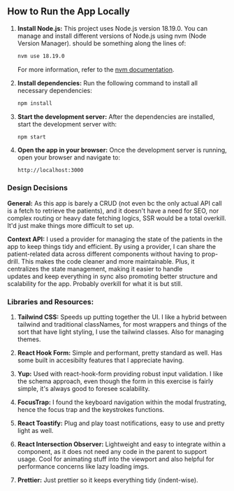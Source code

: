 ## How to Run the App Locally

1. **Install Node.js:**
   This project uses Node.js version 18.19.0.
   You can manage and install different versions of Node.js using nvm (Node Version Manager).
   should be something along the lines of:
   ```bash
   nvm use 18.19.0
   ```

   For more information, refer to the [nvm documentation](https://github.com/nvm-sh/nvm).

2. **Install dependencies:**
   Run the following command to install all necessary dependencies:
   ```bash
   npm install
   ```

3. **Start the development server:**
   After the dependencies are installed, start the development server with:
   ```bash
   npm start
   ```

4. **Open the app in your browser:**
   Once the development server is running, open your browser and navigate to:
   ```
   http://localhost:3000
   ```

### Design Decisions
**General:**
    As this app is barely a CRUD (not even bc the only actual API call is a fetch to retrieve the patients), and it doesn't have a need for SEO, nor complex routing or heavy date fetching logics, SSR would be a total overkill. It'd just make things more difficult to set up.

**Context API:**
    I used a provider for managing the state of the patients in the app to keep things tidy 
    and efficient. By using a provider, I can share the patient-related data across different 
    components without having to prop-drill. This makes the code cleaner and more 
    maintainable. Plus, it centralizes the state management, making it easier to handle    
    updates and keep everything in sync also promoting better structure and scalability for 
    the app.
    Probably overkill for what it is but still.

### Libraries and Resources:
1. **Tailwind CSS:**
   Speeds up putting together the UI. I like a hybrid between tailwind and traditional classNames, for most wrappers and things of the sort that have light styling, I use the tailwind classes. Also for managing themes.

2. **React Hook Form:**
   Simple and performant, pretty standard as well. Has some built in accesibilty features that I appreciate having.

3. **Yup:**
   Used with react-hook-form providing robust input validation. I like the schema approach, even though the form in this exercise is fairly simple, it's always good to foresee scalability.

4. **FocusTrap:**
   I found the keyboard navigation within the modal frustrating, hence the focus trap and the keystrokes functions.

5. **React Toastify:**
   Plug and play toast notifications, easy to use and pretty light as well.

6. **React Intersection Observer:**
   Lightweight and easy to integrate within a component, as it does not need any code in the parent to support usage. Cool for animating stuff into the viewport and also helpful for performance concerns like lazy loading imgs.

7. **Prettier:**
    Just prettier so it keeps everything tidy (indent-wise).

